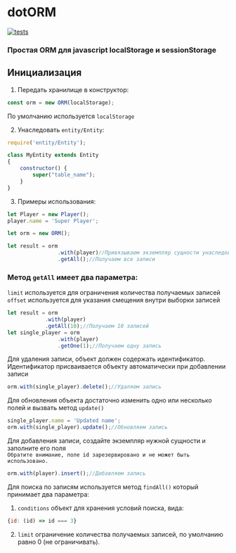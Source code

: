 # dotORM
[![tests](https://github.com/strannyi-tip/dotorm/actions/workflows/npm-test.yml/badge.svg?event=pull_request)](https://github.com/strannyi-tip/dotorm/actions/workflows/npm-test.yml)
### Простая ORM для javascript localStorage и sessionStorage

## Инициализация

1. Передать хранилище в конструктор:
```javascript
const orm = new ORM(localStorage);
```
По умолчанию используется `localStorage`

2. Унаследовать `entity/Entity`:
```javascript
require('entity/Entity');

class MyEntity extends Entity
{
    constructor() {
        super("table_name");
    }
}
```
3. Примеры использования:

```javascript
let Player = new Player();
player.name = 'Super Player';

let orm = new ORM();

let result = orm
                .with(player)//Привязываем экземпляр сущности унаследованной от `entity/Entity`
                .getAll();//Получаем все записи
```
### Метод `getAll` имеет два параметра:
`limit` используется для ограничения количества получаемых записей\
`offset` используется для указания смещения внутри выборки записей

```javascript
let result = orm
            .with(player)
            .getAll(10);//Получаем 10 записей
let single_player = orm
                .with(player)
                .getOne(1);//Получаем одну запись
```
Для удаления записи, объект должен содержать идентификатор. Идентификатор присваивается объекту автоматически при добавлении записи

```javascript
orm.with(single_player).delete();//Удаляем запись
```

Для обновления объекта достаточно изменить одно или несколько полей и вызвать метод `update()`

```javascript
single_player.name = 'Updated name';
orm.with(single_player).update();//Обновляем запись
```

Для добавления записи, создайте экземпляр нужной сущности и заполните его поля\
``Обратите внимание, поле id зарезервировано и не может быть использовано.``
```javascript
orm.with(player).insert();//Добавляем запись
```

Для поиска по записям используется метод `findAll()` который принимает два параметра:
1. `conditions` объект для хранения условий поиска, вида:
```javascript
{id: (id) => id === 3}
```
2. `limit` ограничение количества получаемых записей, по умолчанию равно 0 (не ограничивать).
